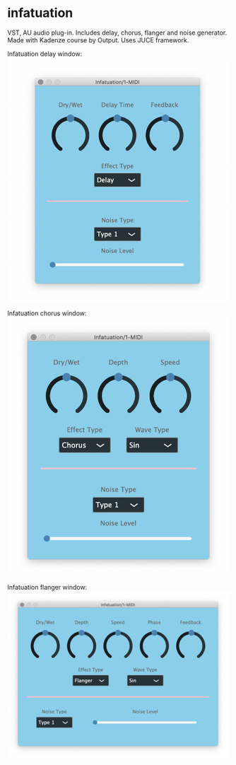 # infatuation

VST, AU audio plug-in. Includes delay, chorus, flanger and noise generator. Made with Kadenze course by Output. Uses JUCE framework.

Infatuation delay window:
![Infatuation delay window](inf3.png)

Infatuation chorus window:
![Infatuation chorus window](inf2.png)

Infatuation flanger window:
![Infatuation flanger window](inf1.png)
